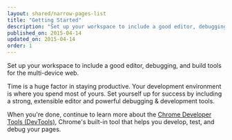 ```yaml
---
layout: shared/narrow-pages-list
title: "Getting Started"
description: "Set up your workspace to include a good editor, debugging, and build tools for the multi-device web."
published_on: 2015-04-14
updated_on: 2015-04-14
order: 1
---
```


<p class="intro">
  Set up your workspace to include a good editor, debugging, and build tools for the multi-device web.
</p>

Time is a huge factor in staying productive. Your development environment is where you spend most of yours. Set yourself up for success by including a strong, extensible editor and powerful debugging & development tools.

When you're done, continue to learn more about the [Chrome Developer Tools (DevTools)](/web/tools/chrome-devtools), Chrome's built-in tool that helps you develop, test, and debug your pages.

